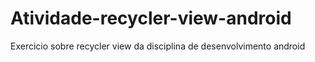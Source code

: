 # Atividade-recycler-view-android
Exercicio sobre recycler view da disciplina de desenvolvimento android
